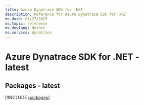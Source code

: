 ```yaml
---
title: Azure Dynatrace SDK for .NET
description: Reference for Azure Dynatrace SDK for .NET
ms.date: 01/27/2025
ms.topic: reference
ms.devlang: dotnet
ms.service: dynatrace
---
```

# Azure Dynatrace SDK for .NET - latest
## Packages - latest
[!INCLUDE [packages](dynatrace-index.md)]
